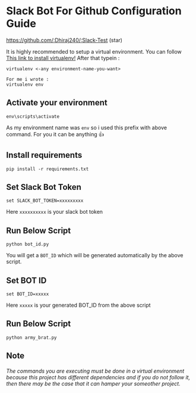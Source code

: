 # Slack Bot For Github Configuration Guide 
https://github.com/:Dhiraj240/:Slack-Test (star)

It is highly recommended to setup a virtual environment.
You can follow [This link to install virtualenv!](https://virtualenv.pypa.io/en/latest/installation/) 
After that typein :

```
virtualenv <-any environment-name-you-want>

For me i wrote :
virtualenv env
```

## Activate your environment

```
env\scripts\activate
```
As my environment name was ```env``` so i used this prefix with above command.
For you it can be anything :+1:

## Install requirements

```
pip install -r requirements.txt
```

## Set Slack Bot Token

```
set SLACK_BOT_TOKEN=xxxxxxxxx
```
Here ```xxxxxxxxxx``` is your slack bot token

## Run Below Script 

```
python bot_id.py
```
You will get a ```BOT_ID``` which will be generated automatically by the above script.

## Set BOT ID

```
set BOT_ID=xxxxx
```
Here ```xxxxx``` is your generated BOT_ID from the above script

## Run Below Script

```
python army_brat.py
```

## Note

###### The commands you are executing must be done in a virtual environment because this project has different dependencies and if you do not follow it, then there may be the case that it can hamper your someother project.
